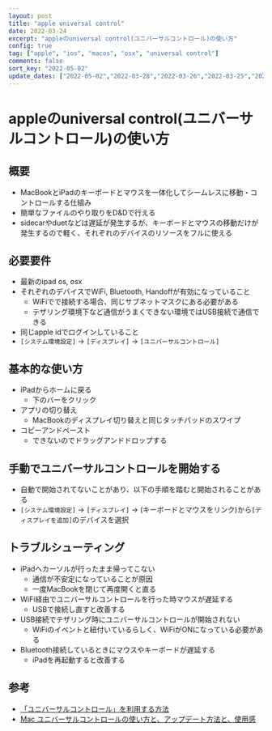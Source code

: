 ```yaml
---
layout: post
title: "apple universal control"
date: 2022-03-24
excerpt: "appleのuniversal control(ユニバーサルコントロール)の使い方"
config: true
tag: ["apple", "ios", "macos", "osx", "universal control"]
comments: false
sort_key: "2022-05-02"
update_dates: ["2022-05-02","2022-03-28","2022-03-26","2022-03-25","2022-03-24"]
---
```


# appleのuniversal control(ユニバーサルコントロール)の使い方

## 概要
 - MacBookとiPadのキーボードとマウスを一体化してシームレスに移動・コントロールする仕組み
 - 簡単なファイルのやり取りをD&Dで行える
 - sidecarやduetなどは遅延が発生するが、キーボードとマウスの移動だけが発生するので軽く、それぞれのデバイスのリソースをフルに使える

## 必要要件
 - 最新のipad os, osx
 - それぞれのデバイスでWiFi, Bluetooth, Handoffが有効になっていること
   - WiFiでで接続する場合、同じサブネットマスクにある必要がある
   - テザリング環境下など通信がうまくできない環境ではUSB接続で通信できる
 - 同じapple idでログインしていること
 - `[システム環境設定]` -> `[ディスプレイ]` -> `[ユニバーサルコントロール]`

## 基本的な使い方
 - iPadからホームに戻る
   - 下のバーをクリック
 - アプリの切り替え
   - MacBookのディスプレイ切り替えと同じタッチパッドのスワイプ
 - コピーアンドペースト
   - できないのでドラッグアンドドロップする

## 手動でユニバーサルコントロールを開始する
 - 自動で開始されてないことがあり、以下の手順を踏むと開始されることがある
 - `[システム環境設定]` -> `[ディスプレイ]` -> (キーボードとマウスをリンク)から`[ディスプレイを追加]`のデバイスを選択

## トラブルシューティング
 - iPadへカーソルが行ったまま帰ってこない
   - 通信が不安定になっていることが原因
   - 一度MacBookを閉じて再度開くと直る
 - WiFi経由でユニバーサルコントロールを行った時マウスが遅延する
   - USBで接続し直すと改善する
 - USB接続でテザリング時にユニバーサルコントロールが開始されない
   - WiFiのイベントと紐付いているらしく、WiFiがONになっている必要がある
 - Bluetooth接続しているときにマウスやキーボードが遅延する
   - iPadを再起動すると改善する

## 参考
 - [「ユニバーサルコントロール」を利用する方法](https://applech2.com/archives/20220315-how-to-use-universal-control-macos-123-monterey.html)
 - [Mac ユニバーサルコントロールの使い方と、アップデート方法と、使用感](https://youtu.be/kc71EfsEo5w)
